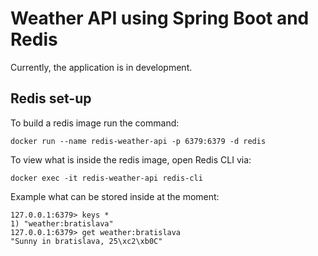 # Weather API using Spring Boot and Redis

Currently, the application is in development.

## Redis set-up
To build a redis image run the command:
```
docker run --name redis-weather-api -p 6379:6379 -d redis
```

To view what is inside the redis image, open Redis CLI via:
```
docker exec -it redis-weather-api redis-cli
```
Example what can be stored inside at the moment:
```
127.0.0.1:6379> keys *
1) "weather:bratislava"
127.0.0.1:6379> get weather:bratislava
"Sunny in bratislava, 25\xc2\xb0C"
```